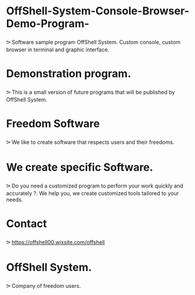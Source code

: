 # OffShell-System-Console-Browser-Demo-Program-
𝈳 Software sample program OffShell System. Custom console, custom browser in terminal and graphic interface.
# Demonstration program.
𝈳 This is a small version of future programs that will be published by OffShell System.
# Freedom Software
𝈳 We like to create software that respects users and their freedoms.
# We create specific Software.
𝈳 Do you need a customized program to perform your work quickly and accurately ?. We help you, we create customized tools tailored to your needs.
# Contact
𝈳 https://offshell00.wixsite.com/offshell

# OffShell System.
𝈳 Company of freedom users.

